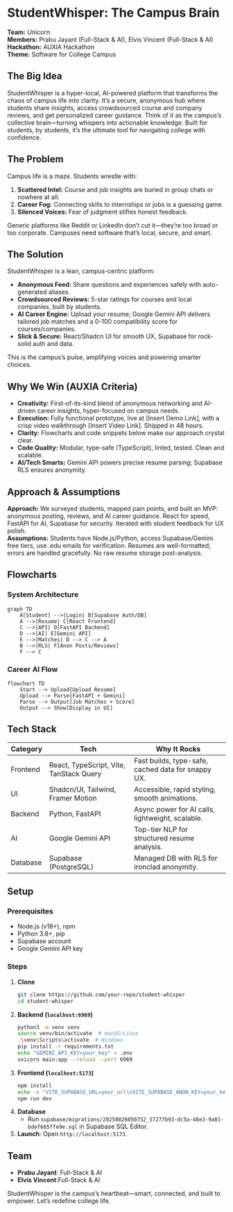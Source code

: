<xaiArtifact artifact_id="0cdbb0d4-9ba3-4d43-a275-d428b92a0a72" artifact_version_id="19a8ca37-c629-4b8c-b204-f239eb872e91" title="README.md" contentType="text/markdown">

# StudentWhisper: The Campus Brain

**Team:** Unicorn  
**Members:** Prabu Jayant (Full-Stack & AI), Elvis Vincent (Full-Stack & AI)
**Hackathon:** AUXIA Hackathon  
**Theme:** Software for College Campus  

## The Big Idea
StudentWhisper is a hyper-local, AI-powered platform that transforms the chaos of campus life into clarity. It’s a secure, anonymous hub where students share insights, access crowdsourced course and company reviews, and get personalized career guidance. Think of it as the campus’s collective brain—turning whispers into actionable knowledge. Built for students, by students, it’s the ultimate tool for navigating college with confidence.

## The Problem
Campus life is a maze. Students wrestle with:
1. **Scattered Intel:** Course and job insights are buried in group chats or nowhere at all.
2. **Career Fog:** Connecting skills to internships or jobs is a guessing game.
3. **Silenced Voices:** Fear of judgment stifles honest feedback.

Generic platforms like Reddit or LinkedIn don’t cut it—they’re too broad or too corporate. Campuses need software that’s local, secure, and smart.

## The Solution
StudentWhisper is a lean, campus-centric platform:
- **Anonymous Feed:** Share questions and experiences safely with auto-generated aliases.
- **Crowdsourced Reviews:** 5-star ratings for courses and local companies, built by students.
- **AI Career Engine:** Upload your resume; Google Gemini API delivers tailored job matches and a 0-100 compatibility score for courses/companies.
- **Slick & Secure:** React/Shadcn UI for smooth UX, Supabase for rock-solid auth and data.

This is the campus’s pulse, amplifying voices and powering smarter choices.

## Why We Win (AUXIA Criteria)
- **Creativity:** First-of-its-kind blend of anonymous networking and AI-driven career insights, hyper-focused on campus needs.
- **Execution:** Fully functional prototype, live at [Insert Demo Link], with a crisp video walkthrough [Insert Video Link]. Shipped in 48 hours.
- **Clarity:** Flowcharts and code snippets below make our approach crystal clear.
- **Code Quality:** Modular, type-safe (TypeScript), linted, tested. Clean and scalable.
- **AI/Tech Smarts:** Gemini API powers precise resume parsing; Supabase RLS ensures anonymity.

## Approach & Assumptions
**Approach:** We surveyed students, mapped pain points, and built an MVP: anonymous posting, reviews, and AI career guidance. React for speed, FastAPI for AI, Supabase for security. Iterated with student feedback for UX polish.  
**Assumptions:** Students have Node.js/Python, access Supabase/Gemini free tiers, use .edu emails for verification. Resumes are well-formatted; errors are handled gracefully. No raw resume storage post-analysis.

## Flowcharts
### System Architecture
```mermaid
graph TD
    A[Student] -->|Login| B[Supabase Auth/DB]
    A -->|Resume| C[React Frontend]
    C -->|API| D[FastAPI Backend]
    D -->|AI| E[Gemini API]
    E -->|Matches| D --> C --> A
    B -->|RLS| F[Anon Posts/Reviews]
    F --> C
```

### Career AI Flow
```mermaid
flowchart TD
    Start --> Upload[Upload Resume]
    Upload --> Parse[FastAPI + Gemini]
    Parse --> Output[Job Matches + Score]
    Output --> Show[Display in UI]
```

## Tech Stack
| Category   | Tech                              | Why It Rocks                                           |
|------------|-----------------------------------|-------------------------------------------------------|
| Frontend   | React, TypeScript, Vite, TanStack Query | Fast builds, type-safe, cached data for snappy UX.    |
| UI         | Shadcn/UI, Tailwind, Framer Motion | Accessible, rapid styling, smooth animations.         |
| Backend    | Python, FastAPI                   | Async power for AI calls, lightweight, scalable.      |
| AI         | Google Gemini API                 | Top-tier NLP for structured resume analysis.         |
| Database   | Supabase (PostgreSQL)             | Managed DB with RLS for ironclad anonymity.           |

## Setup
### Prerequisites
- Node.js (v18+), npm
- Python 3.8+, pip
- Supabase account
- Google Gemini API key

### Steps
1. **Clone**
   ```bash
   git clone https://github.com/your-repo/student-whisper
   cd student-whisper
   ```
2. **Backend (`localhost:6969`)**
   ```bash
   python3 -m venv venv
   source venv/bin/activate  # macOS/Linux
   .\venv\Scripts\activate  # Windows
   pip install -r requirements.txt
   echo "GEMINI_API_KEY=your_key" > .env
   uvicorn main:app --reload --port 6969
   ```
3. **Frontend (`localhost:5173`)**
   ```bash
   npm install
   echo -e "VITE_SUPABASE_URL=your_url\nVITE_SUPABASE_ANON_KEY=your_key" >> .env
   npm run dev
   ```
4. **Database**
   - Run `supabase/migrations/20250826050752_57277b93-dc5a-48e3-9a01-bdef665ffe9e.sql` in Supabase SQL Editor.
5. **Launch**: Open `http://localhost:5173`.

## Team
- **Prabu Jayant**: Full-Stack & AI
- **Elvis Vincent**:Full-Stack & AI

StudentWhisper is the campus’s heartbeat—smart, connected, and built to empower. Let’s redefine college life.

</xaiArtifact>